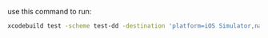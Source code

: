 use this command to run:
```bash
xcodebuild test -scheme test-dd -destination 'platform=iOS Simulator,name=iPad (10th generation)'
```
